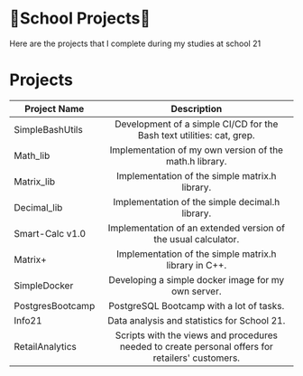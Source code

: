 # 👾School Projects👾

Here are the projects that I complete during my studies at school 21

# Projects
Project Name|Description |
-----------|:-------:
SimpleBashUtils | Development of a simple CI/CD for the Bash text utilities: cat, grep.
Math_lib | Implementation of my own version of the math.h library.
Matrix_lib | Implementation of the simple matrix.h library.
Decimal_lib | Implementation of the simple decimal.h library.
Smart-Calc v1.0 | Implementation of an extended version of the usual calculator.
Matrix+ | Implementation of the simple matrix.h library in C++.
SimpleDocker | Developing a simple docker image for my own server.
PostgresBootcamp | PostgreSQL Bootcamp with a lot of tasks.
Info21 | Data analysis and statistics for School 21.
RetailAnalytics | Scripts with the views and procedures needed to create personal offers for retailers' customers.
